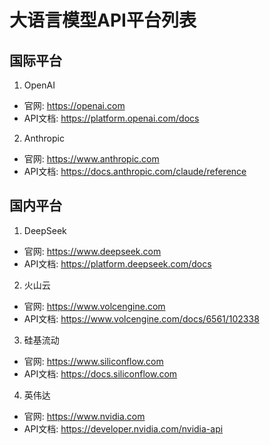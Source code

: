 # 大语言模型API平台列表

## 国际平台
1. OpenAI
- 官网: https://openai.com
- API文档: https://platform.openai.com/docs

2. Anthropic
- 官网: https://www.anthropic.com
- API文档: https://docs.anthropic.com/claude/reference

## 国内平台
1. DeepSeek
- 官网: https://www.deepseek.com
- API文档: https://platform.deepseek.com/docs

2. 火山云
- 官网: https://www.volcengine.com
- API文档: https://www.volcengine.com/docs/6561/102338

3. 硅基流动
- 官网: https://www.siliconflow.com
- API文档: https://docs.siliconflow.com

4. 英伟达
- 官网: https://www.nvidia.com
- API文档: https://developer.nvidia.com/nvidia-api